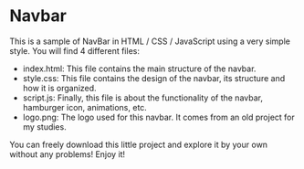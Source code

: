 # Navbar

This is a sample of NavBar in HTML / CSS / JavaScript using a very simple style. You will find 4 different files:

- index.html: This file contains the main structure of the navbar.
- style.css: This file contains the design of the navbar, its structure and how it is organized.
- script.js: Finally, this file is about the functionality of the navbar, hamburger icon, animations, etc.
- logo.png: The logo used for this navbar. It comes from an old project for my studies.

 You can freely download this little project and explore it by your own without any problems! Enjoy it!
